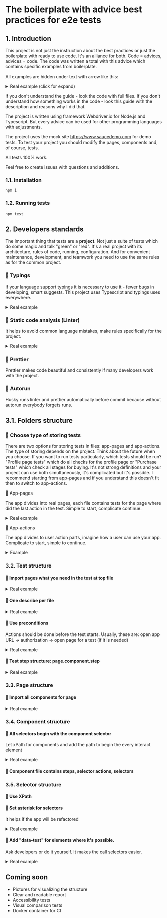 # The boilerplate with advice best practices for e2e tests

## 1. Introduction

This project is not just the instruction about the best practices or just the boilerplate with ready to use code.
It's an alliance for both.
Code = advices, advices = code.
The code was written a total with this advice which contains specific examples from boilerplate.

All examples are hidden under text with arrow like this:

 <details>
 <summary>Real example (click for expand)</summary>

---

```
example of the code
```

Explanation if necessary

[Link to the real place in the file with this code]()

---

 </details>

If you don't understand the guide - look the code with full files.
If you don't understand how something works in the code - look this guide with the description and reasons why I did that.

The project is written using framework Webdriver.io for Node.js and Typescript.
But every advice can be used for other programming languages with adjustments.

The project uses the mock site https://www.saucedemo.com for demo tests.
To test your project you should modify the pages, components and, of course, tests.

All tests 100% work.

Feel free to create issues with questions and additions.

### 1.1. Installation

```
npm i
```

### 1.2. Running tests

```
npm test
```

## 2. Developers standards

The important thing that tests are a **project**. Not just a suite of tests which do some magic and talk "green" or "red". It's a real project with its architecture, rules of code, running, configuration. And for convenient maintenance, development, and teamwork you need to use the same rules as for the common project.

### 🧩 Typings

If your language support typings it is necessary to use it - fewer bugs in developing, smart suggests. This project uses Typescript and typings uses everywhere.

 <details>
 <summary>Real example</summary>

---

```typescript
getButton(productName: string): string {
 const productIndex = this.getProductIndex(productName);
 return this.productButtons()[productIndex].getText();
}
```

Function getButton() can take an only string and return only strings.

[pages/components/list.page.ts](pages/components/list.page.ts#L34)

---

 </details>

### 🧩 Static code analysis (Linter)

It helps to avoid common language mistakes, make rules specifically for the project.

 <details>
 <summary>Real example</summary>

---

```json
 "mocha-avoid-only": true
```

The rule does not allow us to commit to the repository .only (). Because only tests with .only () will be run. And we want to run all.

[tslint.json](tslint.json#L13)

---

 </details>

### 🧩 Prettier

Prettier makes code beautiful and consistently if many developers work with the project.

### 🧩 Autorun

Husky runs linter and prettier automatically before commit because without autorun everybody forgets runs.

<!-- Test suite -> tests -> pages -> components -> steps -> selector actions -> selectors -->

## 3.1. Folders structure

### 🧩 Choose type of storing tests

There are two options for storing tests in files: app-pages and app-actions. The type of storing depends on the project. Think about the future when you choose. If you want to run tests particularly, which tests should be run? "Profile page tests" which do all checks for the profile page or "Purchase tests" which check all stages for buying. It's not strong definitions and your project can use both simultaneously, it's complicated but it's possible. I recommend starting from app-pages and if you understand this doesn't fit then to switch to app-actions.

🔘 App-pages

The app divides into real pages, each file contains tests for the page where did the last action in the test. Simple to start, complicate continue.

<details>
<summary>Real example</summary>

---

```
.
├── ...
├── specs # Test files
│ ├── index.spec # Tests for index page
│ ├── products.spec # Tests for product page
│ └── cart.spec # Tests for cart page
└── ...
```

---

</details>

🔘 App-actions

The app divides to user action parts, imagine how a user can use your app. Complicate to start, simple to continue.

<details>
<summary>Example</summary>

---

```
.
├── ...
├── specs # Test files
│ ├── download.spec # Tests for downloads files
│ ├── crud-goods.spec # Create-Read-Update-Delete for item
│ └── purchase-cancel.spec # Cancelation actions
└── ...
```

---

</details>

### 3.2. Test structure

#### 🧩 Import pages what you need in the test at top file

<details>
<summary>Real example</summary>

---

```typescript
import index from '@pages/index.page';
import products from '@pages/products.page';
```

[specs/products.spec.ts](specs/products.spec.ts#L7)

---

</details>

#### 🧩 One describe per file

<details>
<summary>Real example</summary>

---

```typescript
describe('Products page', () => {
 // tests
}
```

[specs/products.spec.ts](specs/products.spec.ts#L12)

---

</details>

#### 🧩 Use preconditions

Actions should be done before the test starts. Usually, these are: open app URL -> authorization -> open page for a test (if it is needed)

<details>
<summary>Real example</summary>

---

```typescript
before('Open index page', () => {
  browser.url('');
  index.loginForm().authStandardUser();
});
```

[specs/products.spec.ts](specs/products.spec.ts#L13)

---

</details>

#### 🧩 Test step structure: page.component.step

<details>
<summary>Real example</summary>

---

```typescript
index.loginForm().authStandardUser();
```

page is "index"
component is "loginForm"
step is "authStandardUser"

[specs/products.spec.ts](specs/products.spec.ts#L15)

```typescript
products.list().addToCart(productName);
```

page is "products"
component is "list"
step is "addToCart"

[specs/products.spec.ts](specs/products.spec.ts#L19)

---

</details>

### 3.3. Page structure

#### 🧩 Import all components for page

<details>
<summary>Real example</summary>

---

```typescript
import list from '@components/list.page';
```

[pages/products.page.ts](pages/products.page.ts#L1)

---

</details>

### 3.4. Component structure

#### 🧩 All selectors begin with the component selector

Let xPath for components and add the path to begin the every interact element

<details>
<summary>Real example</summary>

---

```typescript
private list = () => $('//*[@class="inventory_list"]');

private productNames = () => this.list().$$(`//*[@class="inventory_item_name"]`);
private productButtons = () => this.list().$$(`//*[contains(@class,"btn_inventory")]`);
```

[pages/components/list.page.ts](pages/components/list.page.ts#L6)

---

</details>

#### 🧩 Component file contains steps, selector actions, selectors

### 3.5. Selector structure

#### 🧩 Use XPath

#### 🧩 Set asterisk for selectors

It helps if the app will be refactored

<details>
<summary>Real example</summary>

---

```typescript
private list = () => $('//*[@class="inventory_list"]');
```

[pages/components/list.page.ts](pages/components/list.page.ts#L6)

---

</details>

#### 🧩 Add "data-test" for elements where it's possible.

Ask developers or do it yourself. It makes the call selectors easier.

<details>
<summary>Real example</summary>

---

```html
<!-- element on page -->
<input type="text" class="form_input" data-test="username" id="user-name" placeholder="Username" value="" />
```

```typescript
// selector
private username = () => $('//*[@data-test="username"]');
```

[pages/components/login-form.page.ts](pages/components/login-form.page.ts#L6)

---

</details>

## Coming soon

- Pictures for visualizing the structure
- Clear and readable report
- Accessibility tests
- Visual comparison tests
- Docker container for CI
